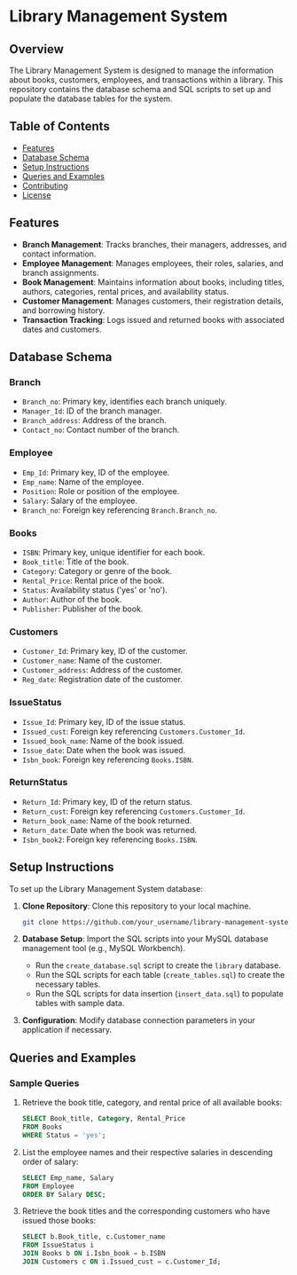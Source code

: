# Library Management System

## Overview

The Library Management System is designed to manage the information about books, customers, employees, and transactions within a library. This repository contains the database schema and SQL scripts to set up and populate the database tables for the system.

## Table of Contents

- [Features](#features)
- [Database Schema](#database-schema)
- [Setup Instructions](#setup-instructions)
- [Queries and Examples](#queries-and-examples)
- [Contributing](#contributing)
- [License](#license)

## Features

- **Branch Management**: Tracks branches, their managers, addresses, and contact information.
- **Employee Management**: Manages employees, their roles, salaries, and branch assignments.
- **Book Management**: Maintains information about books, including titles, authors, categories, rental prices, and availability status.
- **Customer Management**: Manages customers, their registration details, and borrowing history.
- **Transaction Tracking**: Logs issued and returned books with associated dates and customers.
  
## Database Schema

### Branch

- `Branch_no`: Primary key, identifies each branch uniquely.
- `Manager_Id`: ID of the branch manager.
- `Branch_address`: Address of the branch.
- `Contact_no`: Contact number of the branch.

### Employee

- `Emp_Id`: Primary key, ID of the employee.
- `Emp_name`: Name of the employee.
- `Position`: Role or position of the employee.
- `Salary`: Salary of the employee.
- `Branch_no`: Foreign key referencing `Branch.Branch_no`.

### Books

- `ISBN`: Primary key, unique identifier for each book.
- `Book_title`: Title of the book.
- `Category`: Category or genre of the book.
- `Rental_Price`: Rental price of the book.
- `Status`: Availability status ('yes' or 'no').
- `Author`: Author of the book.
- `Publisher`: Publisher of the book.

### Customers

- `Customer_Id`: Primary key, ID of the customer.
- `Customer_name`: Name of the customer.
- `Customer_address`: Address of the customer.
- `Reg_date`: Registration date of the customer.

### IssueStatus

- `Issue_Id`: Primary key, ID of the issue status.
- `Issued_cust`: Foreign key referencing `Customers.Customer_Id`.
- `Issued_book_name`: Name of the book issued.
- `Issue_date`: Date when the book was issued.
- `Isbn_book`: Foreign key referencing `Books.ISBN`.

### ReturnStatus

- `Return_Id`: Primary key, ID of the return status.
- `Return_cust`: Foreign key referencing `Customers.Customer_Id`.
- `Return_book_name`: Name of the book returned.
- `Return_date`: Date when the book was returned.
- `Isbn_book2`: Foreign key referencing `Books.ISBN`.

## Setup Instructions

To set up the Library Management System database:

1. **Clone Repository**: Clone this repository to your local machine.

   ```bash
   git clone https://github.com/your_username/library-management-system.git
   ```

2. **Database Setup**: Import the SQL scripts into your MySQL database management tool (e.g., MySQL Workbench).

   - Run the `create_database.sql` script to create the `library` database.
   - Run the SQL scripts for each table (`create_tables.sql`) to create the necessary tables.
   - Run the SQL scripts for data insertion (`insert_data.sql`) to populate tables with sample data.

3. **Configuration**: Modify database connection parameters in your application if necessary.

## Queries and Examples

### Sample Queries

1. Retrieve the book title, category, and rental price of all available books:

   ```sql
   SELECT Book_title, Category, Rental_Price
   FROM Books
   WHERE Status = 'yes';
   ```

2. List the employee names and their respective salaries in descending order of salary:

   ```sql
   SELECT Emp_name, Salary
   FROM Employee
   ORDER BY Salary DESC;
   ```

3. Retrieve the book titles and the corresponding customers who have issued those books:

   ```sql
   SELECT b.Book_title, c.Customer_name
   FROM IssueStatus i
   JOIN Books b ON i.Isbn_book = b.ISBN
   JOIN Customers c ON i.Issued_cust = c.Customer_Id;
   ```


